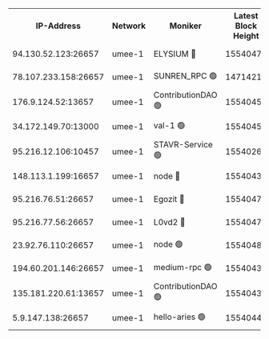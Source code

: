 


<table><tr><th>IP-Address</th><th>Network</th><th>Moniker</th><th>Latest Block Height</th><th>Earliest Block Height</th><th>Catching Up</th><th>Tx Index</th><th>Voting Power</th><th>Scan Time</th></tr><tr><td>94.130.52.123:26657</td><td>umee-1</td><td>ELYSIUM 🔴</td><td>15540471</td><td>3216011</td><td>False</td><td>off</td><td>27116066</td><td>2025-01-04T14:57:26.507212283UTC</td></tr><tr><td>78.107.233.158:26657</td><td>umee-1</td><td>SUNREN_RPC 🟢</td><td>14714211</td><td>13338194</td><td>False</td><td>on</td><td>0</td><td>2025-01-04T14:56:06.474203007UTC</td></tr><tr><td>176.9.124.52:13657</td><td>umee-1</td><td>ContributionDAO 🟢</td><td>15540452</td><td>13924595</td><td>False</td><td>on</td><td>0</td><td>2025-01-04T14:55:54.723124283UTC</td></tr><tr><td>34.172.149.70:13000</td><td>umee-1</td><td>val-1 🟢</td><td>15540450</td><td>14743001</td><td>False</td><td>off</td><td>0</td><td>2025-01-04T14:55:39.512528853UTC</td></tr><tr><td>95.216.12.106:10457</td><td>umee-1</td><td>STAVR-Service 🟢</td><td>15540269</td><td>15224001</td><td>False</td><td>on</td><td>0</td><td>2025-01-04T14:57:09.353150252UTC</td></tr><tr><td>148.113.1.199:16657</td><td>umee-1</td><td>node 🔴</td><td>15540437</td><td>15235192</td><td>False</td><td>off</td><td>1666214</td><td>2025-01-04T14:54:29.243742749UTC</td></tr><tr><td>95.216.76.51:26657</td><td>umee-1</td><td>Egozit 🔴</td><td>15540471</td><td>15440471</td><td>False</td><td>off</td><td>38656321</td><td>2025-01-04T14:57:26.200726529UTC</td></tr><tr><td>95.216.77.56:26657</td><td>umee-1</td><td>L0vd2 🔴</td><td>15540478</td><td>15440477</td><td>False</td><td>off</td><td>38551222</td><td>2025-01-04T14:58:03.385450379UTC</td></tr><tr><td>23.92.76.110:26657</td><td>umee-1</td><td>node 🟢</td><td>15540483</td><td>15458270</td><td>False</td><td>on</td><td>0</td><td>2025-01-04T14:58:37.025875416UTC</td></tr><tr><td>194.60.201.146:26657</td><td>umee-1</td><td>medium-rpc 🟢</td><td>15540438</td><td>15489235</td><td>False</td><td>on</td><td>0</td><td>2025-01-04T14:54:38.257632275UTC</td></tr><tr><td>135.181.220.61:13657</td><td>umee-1</td><td>ContributionDAO 🟢</td><td>15540435</td><td>15533135</td><td>False</td><td>off</td><td>0</td><td>2025-01-04T14:54:20.161731466UTC</td></tr><tr><td>5.9.147.138:26657</td><td>umee-1</td><td>hello-aries 🟢</td><td>15540449</td><td>15537461</td><td>False</td><td>off</td><td>0</td><td>2025-01-04T14:55:34.153357804UTC</td></tr></table>